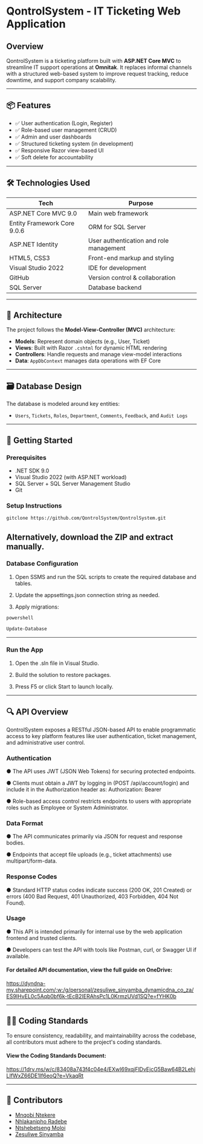 # QontrolSystem - IT Ticketing Web Application

## Overview

QontrolSystem is a ticketing platform built with **ASP.NET Core MVC** to streamline IT support operations at **Omnitak**. It replaces informal channels with a structured web-based system to improve request tracking, reduce downtime, and support company scalability.

---

## 📦 Features

- ✅ User authentication (Login, Register)
- ✅ Role-based user management (CRUD)
- ✅ Admin and user dashboards
- ✅ Structured ticketing system (in development)
- ✅ Responsive Razor view-based UI
- ✅ Soft delete for accountability

---

## 🛠 Technologies Used

| Tech | Purpose |
|------|---------|
| ASP.NET Core MVC 9.0 | Main web framework |
| Entity Framework Core 9.0.6 | ORM for SQL Server |
| ASP.NET Identity | User authentication and role management |
| HTML5, CSS3 | Front-end markup and styling |
| Visual Studio 2022 | IDE for development |
| GitHub | Version control & collaboration |
| SQL Server | Database backend |

---

## 🧱 Architecture

The project follows the **Model-View-Controller (MVC)** architecture:

- **Models**: Represent domain objects (e.g., User, Ticket)
- **Views**: Built with Razor `.cshtml` for dynamic HTML rendering
- **Controllers**: Handle requests and manage view-model interactions
- **Data**: `AppDbContext` manages data operations with EF Core

---

## 🗃 Database Design

The database is modeled around key entities:
- `Users`, `Tickets`, `Roles`, `Department`, `Comments`, `Feedback`, and `Audit Logs`

---

## 🚀 Getting Started

### Prerequisites
- .NET SDK 9.0
- Visual Studio 2022 (with ASP.NET workload)
- SQL Server + SQL Server Management Studio
- Git

### Setup Instructions

```bash
gitclone https://github.com/QontrolSystem/QontrolSystem.git
```
Alternatively, download the ZIP and extract manually.
---
### Database Configuration

1. Open SSMS and run the SQL scripts to create the required database and tables.

2. Update the appsettings.json connection string as needed.

3. Apply migrations:
```bash
powershell

Update-Database
```
---
### Run the App
1. Open the .sln file in Visual Studio.

2. Build the solution to restore packages.

3. Press F5 or click Start to launch locally.
---

## 🔍 API Overview

QontrolSystem exposes a RESTful JSON-based API to enable programmatic access to key platform features like user authentication, ticket management, and administrative user control.

### Authentication

●	The API uses JWT (JSON Web Tokens) for securing protected endpoints.


●	Clients must obtain a JWT by logging in (POST /api/account/login) and include it in the Authorization header as:
 Authorization: Bearer <token>


●	Role-based access control restricts endpoints to users with appropriate roles such as Employee or System Administrator.


### Data Format
●	The API communicates primarily via JSON for request and response bodies.

●	Endpoints that accept file uploads (e.g., ticket attachments) use multipart/form-data.


### Response Codes
●	Standard HTTP status codes indicate success (200 OK, 201 Created) or errors (400 Bad Request, 401 Unauthorized, 403 Forbidden, 404 Not Found).


### Usage
●	This API is intended primarily for internal use by the web application frontend and trusted clients.

●	Developers can test the API with tools like Postman, curl, or Swagger UI if available.


#### For detailed API documentation, view the full guide on OneDrive: 
https://dyndna-my.sharepoint.com/:w:/g/personal/zesuliwe_sinyamba_dynamicdna_co_za/ES9IHvEL0c5Aqb0bf6k-tEcB2IERAhsPc1L0KrmzUVd1SQ?e=fYHK0b

---

## 🧑‍💻 Coding Standards

To ensure consistency, readability, and maintainability across the codebase, all contributors must adhere to the project's coding standards.
#### View the Coding Standards Document:
https://1drv.ms/w/c/83408a743f4c04e4/EXwI69xqjFlDvEjcG5Baw64B2LehjLIfWxZ66DE1lf6eoQ?e=VkaqRt

---

## 👥 Contributors
- [Mnqobi Ntekere](https://github.com/MnqobiConquer)
- [Nhlakanipho Radebe](https://github.com/AlsonAfrica)
- [Ntshebetseng Moloi](https://github.com/NtshebetsengM)
- [Zesuliwe Sinyamba](https://github.com/Zesuliwe17)
